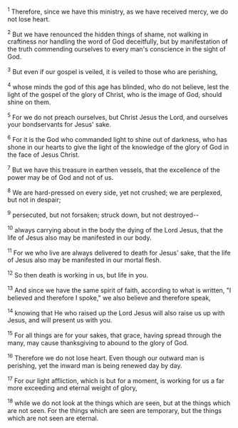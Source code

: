 <sup>1</sup> 
Therefore, since we have this ministry, as we have received mercy, we do not lose heart. 

<sup>2</sup> 
But we have renounced the hidden things of shame, not walking in craftiness nor handling the word of God deceitfully, but by manifestation of the truth commending ourselves to every man's conscience in the sight of God. 

<sup>3</sup> 
But even if our gospel is veiled, it is veiled to those who are perishing, 

<sup>4</sup> 
whose minds the god of this age has blinded, who do not believe, lest the light of the gospel of the glory of Christ, who is the image of God, should shine on them. 

<sup>5</sup> 
For we do not preach ourselves, but Christ Jesus the Lord, and ourselves your bondservants for Jesus' sake. 

<sup>6</sup> 
For it is the God who commanded light to shine out of darkness, who has shone in our hearts to give the light of the knowledge of the glory of God in the face of Jesus Christ.

<sup>7</sup> 
But we have this treasure in earthen vessels, that the excellence of the power may be of God and not of us. 

<sup>8</sup> 
We are hard-pressed on every side, yet not crushed; we are perplexed, but not in despair; 

<sup>9</sup> 
persecuted, but not forsaken; struck down, but not destroyed-- 

<sup>10</sup> 
always carrying about in the body the dying of the Lord Jesus, that the life of Jesus also may be manifested in our body. 

<sup>11</sup> 
For we who live are always delivered to death for Jesus' sake, that the life of Jesus also may be manifested in our mortal flesh. 

<sup>12</sup> 
So then death is working in us, but life in you. 

<sup>13</sup> 
And since we have the same spirit of faith, according to what is written, "I believed and therefore I spoke," we also believe and therefore speak, 

<sup>14</sup> 
knowing that He who raised up the Lord Jesus will also raise us up with Jesus, and will present us with you. 

<sup>15</sup> 
For all things are for your sakes, that grace, having spread through the many, may cause thanksgiving to abound to the glory of God.

<sup>16</sup> 
Therefore we do not lose heart. Even though our outward man is perishing, yet the inward man is being renewed day by day. 

<sup>17</sup> 
For our light affliction, which is but for a moment, is working for us a far more exceeding and eternal weight of glory, 

<sup>18</sup> 
while we do not look at the things which are seen, but at the things which are not seen. For the things which are seen are temporary, but the things which are not seen are eternal.